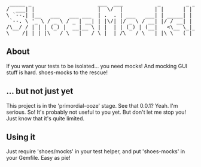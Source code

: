 <pre>
 _____ _                     ___  ___           _        _ _ _
/  ___| |                    |  \/  |          | |      | | | |
\ `--.| |__   ___   ___ ___  | .  . | ___   ___| | _____| | | |
 `--. \ '_ \ / _ \ / _ | __| | |\/| |/ _ \ / __| |/ / __| | | |
/\__/ / | | | (_) |  __|__ \ | |  | | (_) | (__|   <\__ \_|_|_|
\____/|_| |_|\___/ \___|___/ \_|  |_/\___/ \___|_|\_\___(_|_|_)
</pre>

## About

If you want your tests to be isolated... you need mocks! And mocking GUI
stuff is hard. shoes-mocks to the rescue!

## ... but not just yet

This project is in the 'primordial-ooze' stage. See that 0.0.1? Yeah.
I'm serious. So! It's probably not useful to you yet. But don't let me
stop you! Just know that it's quite limited.

## Using it

Just require 'shoes/mocks' in your test helper, and put
'shoes-mocks' in your Gemfile. Easy as pie!
